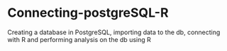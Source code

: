 # Connecting-postgreSQL-R
Creating a database in PostgreSQL, importing data to the db, connecting with R and performing analysis on the db using R
